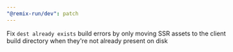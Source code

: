 ```yaml
---
"@remix-run/dev": patch
---
```


Fix `dest already exists` build errors by only moving SSR assets to the client build directory when they're not already present on disk
